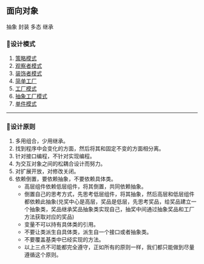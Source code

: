 ## 面向对象
抽象
封装
多态
继承

### 🎯设计模式
1.  [策略模式](StrategyMode/)
2.  [观察者模式](ObserverMode/)
3.  [装饰者模式](Decorator/)
4.  [简单工厂](SimpleFactory/)
5.  [工厂模式](Factory/)
5.  [抽象工厂模式](AbstractFactory/)
6.  [单件模式](Singleton/)





------






### 🐒设计原则
1. 多用组合，少用继承。
2. 找到程序中会变化的方面，然后将其和固定不变的方面相分离。
3. 针对接口编程，不针对实现编程。
4. 为交互对象之间的松耦合设计而努力。
5. 对扩展开放，对修改关闭。
6. 依赖倒置，要依赖抽象，不要依赖具体类。
   - 高层组件依赖低层组件，将其倒置，共同依赖抽象。
   - 倒置自己的思考方式，先思考低层组件，将其抽象，然后高层和低层组件都依赖此抽象(兑奖中心是高层，奖品是低层，先思考奖品，给奖品建立一个抽象类，奖品继承奖品抽象类实现自己，抽奖中间通过抽象奖品和工厂方法获取对应的奖品)
    - 变量不可以持有具体类的引用。
    - 不要让类派生自具体类，派生自一个接口或者抽象类。
    - 不要覆盖基类中已经实现的方法。
    - 以上三点不可能都完全遵守，正如所有的原则一样，我们都只能做到尽量遵循这个原则。



  	 





